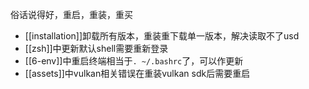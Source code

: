俗话说得好，重启，重装，重买
- [[installation]]卸载所有版本，重装重下载单一版本，解决读取不了usd
- [[zsh]]中更新默认shell需要重新登录
- [[6-env]]中重启终端相当于`. ~/.bashrc`了，可以作更新
- [[assets]]中vulkan相关错误在重装vulkan sdk后需要重启